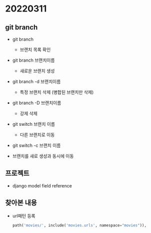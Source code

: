 # 20220311



## git branch

* git branch

  * 브랜치 목록 확인

* git branch 브랜치이름

  * 새로운 브랜치 생성

* git branch -d 브랜치이름

  * 특정 브랜치 삭제 (병합된 브랜치만 삭제)

* git branch -D 브랜치이름

  * 강제 삭제

* git switch 브랜치 이름

  * 다른 브랜치로 이동

*  git switch -c 브랜치 이름

  * 브랜치를 새로 생성과 동시에 이동

  



## 프로젝트

* django model field reference



## 찾아본 내용

* url패턴 등록

  ```python
  path('movies/', include('movies.urls', namespace="movies")),
  ```

  